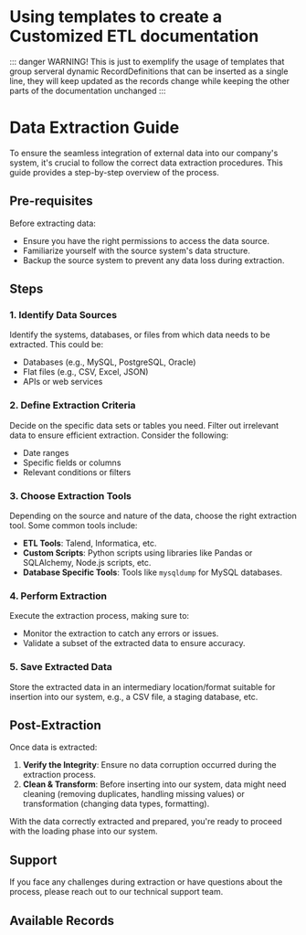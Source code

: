 # Using templates to create a Customized ETL documentation

::: danger WARNING!
This is just to exemplify the usage of templates that group serveral dynamic RecordDefinitions that can be inserted as a single line, they will keep updated as the records change while keeping the other parts of the documentation unchanged
:::

# Data Extraction Guide

To ensure the seamless integration of external data into our company's system, it's crucial to follow the correct data extraction procedures. This guide provides a step-by-step overview of the process.

## Pre-requisites

Before extracting data:

- Ensure you have the right permissions to access the data source.
- Familiarize yourself with the source system's data structure.
- Backup the source system to prevent any data loss during extraction.


## Steps

### 1. **Identify Data Sources**

Identify the systems, databases, or files from which data needs to be extracted. This could be:
  
- Databases (e.g., MySQL, PostgreSQL, Oracle)
- Flat files (e.g., CSV, Excel, JSON)
- APIs or web services

### 2. **Define Extraction Criteria**

Decide on the specific data sets or tables you need. Filter out irrelevant data to ensure efficient extraction. Consider the following:
  
- Date ranges
- Specific fields or columns
- Relevant conditions or filters


### 3. **Choose Extraction Tools**

Depending on the source and nature of the data, choose the right extraction tool. Some common tools include:

- **ETL Tools**: Talend, Informatica, etc.
- **Custom Scripts**: Python scripts using libraries like Pandas or SQLAlchemy, Node.js scripts, etc.
- **Database Specific Tools**: Tools like `mysqldump` for MySQL databases.

### 4. **Perform Extraction**

Execute the extraction process, making sure to:

- Monitor the extraction to catch any errors or issues.
- Validate a subset of the extracted data to ensure accuracy.

### 5. **Save Extracted Data**

Store the extracted data in an intermediary location/format suitable for insertion into our system, e.g., a CSV file, a staging database, etc.

## Post-Extraction

Once data is extracted:

1. **Verify the Integrity**: Ensure no data corruption occurred during the extraction process.
2. **Clean & Transform**: Before inserting into our system, data might need cleaning (removing duplicates, handling missing values) or transformation (changing data types, formatting).

With the data correctly extracted and prepared, you're ready to proceed with the loading phase into our system.

## Support

If you face any challenges during extraction or have questions about the process, please reach out to our technical support team.


## Available Records

<!--@include: ./_sells_records.md -->